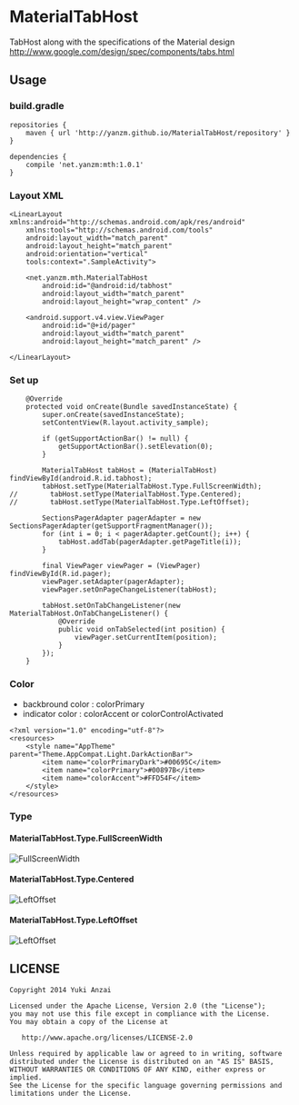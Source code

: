 MaterialTabHost
===============

TabHost along with the specifications of the Material design
http://www.google.com/design/spec/components/tabs.html

Usage
---------------

### build.gradle

```
repositories {
    maven { url 'http://yanzm.github.io/MaterialTabHost/repository' }
}

dependencies {
    compile 'net.yanzm:mth:1.0.1'
}
```

### Layout XML

```
<LinearLayout xmlns:android="http://schemas.android.com/apk/res/android"
    xmlns:tools="http://schemas.android.com/tools"
    android:layout_width="match_parent"
    android:layout_height="match_parent"
    android:orientation="vertical"
    tools:context=".SampleActivity">

    <net.yanzm.mth.MaterialTabHost
        android:id="@android:id/tabhost"
        android:layout_width="match_parent"
        android:layout_height="wrap_content" />

    <android.support.v4.view.ViewPager
        android:id="@+id/pager"
        android:layout_width="match_parent"
        android:layout_height="match_parent" />

</LinearLayout>
```

### Set up

```
    @Override
    protected void onCreate(Bundle savedInstanceState) {
        super.onCreate(savedInstanceState);
        setContentView(R.layout.activity_sample);

        if (getSupportActionBar() != null) {
            getSupportActionBar().setElevation(0);
        }

        MaterialTabHost tabHost = (MaterialTabHost) findViewById(android.R.id.tabhost);
        tabHost.setType(MaterialTabHost.Type.FullScreenWidth);
//        tabHost.setType(MaterialTabHost.Type.Centered);
//        tabHost.setType(MaterialTabHost.Type.LeftOffset);

        SectionsPagerAdapter pagerAdapter = new SectionsPagerAdapter(getSupportFragmentManager());
        for (int i = 0; i < pagerAdapter.getCount(); i++) {
            tabHost.addTab(pagerAdapter.getPageTitle(i));
        }

        final ViewPager viewPager = (ViewPager) findViewById(R.id.pager);
        viewPager.setAdapter(pagerAdapter);
        viewPager.setOnPageChangeListener(tabHost);

        tabHost.setOnTabChangeListener(new MaterialTabHost.OnTabChangeListener() {
            @Override
            public void onTabSelected(int position) {
                viewPager.setCurrentItem(position);
            }
        });
    }
```

### Color

* backbround color : colorPrimary
* indicator color : colorAccent or colorControlActivated

```
<?xml version="1.0" encoding="utf-8"?>
<resources>
    <style name="AppTheme" parent="Theme.AppCompat.Light.DarkActionBar">
        <item name="colorPrimaryDark">#00695C</item>
        <item name="colorPrimary">#00897B</item>
        <item name="colorAccent">#FFD54F</item>
    </style>
</resources>
```

### Type

#### MaterialTabHost.Type.FullScreenWidth

![FullScreenWidth](http://3.bp.blogspot.com/-4szD4lkQH74/VIfGci0GOkI/AAAAAAAARUQ/xObIpgmHhKI/s400/mth_fullwidth.png)

#### MaterialTabHost.Type.Centered

![LeftOffset](http://2.bp.blogspot.com/-UAIRu67QxE0/VIfGcncmBfI/AAAAAAAARUM/-kXX7OS9oeI/s400/mth_centered.png)

#### MaterialTabHost.Type.LeftOffset

![LeftOffset](http://2.bp.blogspot.com/-C9_JSDk9D1Y/VIfGcx9dcfI/AAAAAAAARUU/xwgTMuW2YCs/s400/mth_leftoffset.png)



LICENSE
---------------

```
Copyright 2014 Yuki Anzai

Licensed under the Apache License, Version 2.0 (the "License");
you may not use this file except in compliance with the License.
You may obtain a copy of the License at

   http://www.apache.org/licenses/LICENSE-2.0

Unless required by applicable law or agreed to in writing, software
distributed under the License is distributed on an "AS IS" BASIS,
WITHOUT WARRANTIES OR CONDITIONS OF ANY KIND, either express or implied.
See the License for the specific language governing permissions and
limitations under the License.
```
